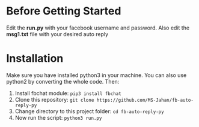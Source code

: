 # Before Getting Started
Edit the <b>run.py</b> with your facebook username and password. Also edit the <b>msg1.txt</b> file with your desired auto reply

# Installation
Make sure you have installed python3 in your machine. You can also use python2 by converting the whole code.
Then:
<ol>
<li>Install fbchat module: <code>pip3 install fbchat</code></li>
<li>Clone this repository: <code>git clone https://github.com/MS-Jahan/fb-auto-reply-py</code></li>
<li>Change directory to this project folder: <code>cd fb-auto-reply-py</code></li>
<li>Now run the script: <code>python3 run.py</code></li>
</ol>

